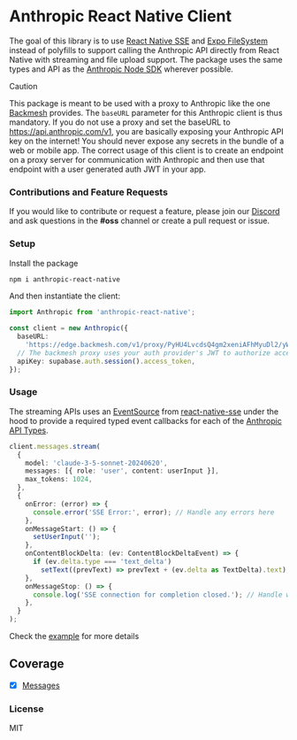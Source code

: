 # Anthropic React Native Client

The goal of this library is to use [React Native SSE](https://github.com/binaryminds/react-native-sse) and [Expo FileSystem](https://docs.expo.dev/versions/latest/sdk/filesystem/) instead of polyfills to support calling the Anthropic API directly from React Native with streaming and file upload support. The package uses the same types and API as the [Anthropic Node SDK](https://github.com/anthropics/anthropic-sdk-typescript) wherever possible.

> [!CAUTION]
> This package is meant to be used with a proxy to Anthropic like the one [Backmesh](https://backmesh.com) provides. The `baseURL` parameter for this Anthropic client is thus mandatory. If you do not use a proxy and set the baseURL to https://api.anthropic.com/v1, you are basically exposing your Anthropic API key on the internet! You should never expose any secrets in the bundle of a web or mobile app. The correct usage of this client is to create an endpoint on a proxy server for communication with Anthropic and then use that endpoint with a user generated auth JWT in your app.

### Contributions and Feature Requests

If you would like to contribute or request a feature, please join our [Discord](https://discord.com/invite/FfYyJfgUUY) and ask questions in the **#oss** channel or create a pull request or issue.

### Setup

Install the package

```bash
npm i anthropic-react-native
```

And then instantiate the client:

```typescript
import Anthropic from 'anthropic-react-native';

const client = new Anthropic({
  baseURL:
    'https://edge.backmesh.com/v1/proxy/PyHU4LvcdsQ4gm2xeniAFhMyuDl2/yWo35DdTROVMT52N0qs4/',
  // The backmesh proxy uses your auth provider's JWT to authorize access
  apiKey: supabase.auth.session().access_token,
});
```

### Usage

The streaming APIs uses an [EventSource](https://developer.mozilla.org/en-US/docs/Web/API/EventSource) from [react-native-sse](https://github.com/binaryminds/react-native-sse) under the hood to provide a required typed event callbacks for each of the [Anthropic API Types](https://docs.anthropic.com/en/api/messages-streaming#event-types).

```typescript
client.messages.stream(
  {
    model: 'claude-3-5-sonnet-20240620',
    messages: [{ role: 'user', content: userInput }],
    max_tokens: 1024,
  },
  {
    onError: (error) => {
      console.error('SSE Error:', error); // Handle any errors here
    },
    onMessageStart: () => {
      setUserInput('');
    },
    onContentBlockDelta: (ev: ContentBlockDeltaEvent) => {
      if (ev.delta.type === 'text_delta')
        setText((prevText) => prevText + (ev.delta as TextDelta).text);
    },
    onMessageStop: () => {
      console.log('SSE connection for completion closed.'); // Handle when the connection is opened
    },
  }
);
```

Check the [example](https://github.com/backmesh/anthropic-react-native/blob/main/sample/app/index.tsx) for more details

## Coverage

- [x] [Messages](https://docs.anthropic.com/en/api/messages)

### License

MIT
